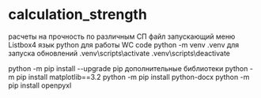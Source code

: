 # calculation_strength
расчеты на прочность по различным  СП
файл запускающий меню  Listbox4
язык python
для работы WC code
python -m venv .venv
для запуска обновлений
.venv\scripts\activate
.venv\scripts\deactivate

python -m pip install --upgrade pip
дополнительные библиотеки
python -m pip install matplotlib==3.2
python -m pip install python-docx
python -m pip install openpyxl
